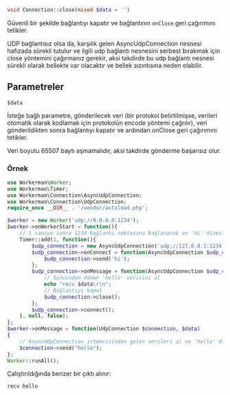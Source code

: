 ```php
void Connection::close(mixed $data = '')
```

Güvenli bir şekilde bağlantıyı kapatır ve bağlantının `onClose` geri çağırımını tetikler.

UDP bağlantısız olsa da, karşılık gelen AsyncUdpConnection nesnesi hafızada sürekli tutulur ve ilgili udp bağlantı nesnesini serbest bırakmak için close yöntemini çağırmanız gerekir, aksi takdirde bu udp bağlantı nesnesi sürekli olarak bellekte var olacaktır ve bellek sızıntısına neden olabilir.

## Parametreler

 ``` $data ```

İsteğe bağlı parametre, gönderilecek veri (bir protokol belirtilmişse, verileri otomatik olarak kodlamak için protokolün encode yöntemi çağrılır), veri gönderildikten sonra bağlantıyı kapatır ve ardından onClose geri çağırımını tetikler.

Veri boyutu 65507 baytı aşmamalıdır, aksi takdirde gönderme başarısız olur.

### Örnek 

```php
use Workerman\Worker;
use Workerman\Timer;
use Workerman\Connection\AsyncUdpConnection;
use Workerman\Connection\UdpConnection;
require_once __DIR__ . '/vendor/autoload.php';

$worker = new Worker('udp://0.0.0.0:1234');
$worker->onWorkerStart = function(){
    // 1 saniye sonra 1234 bağlantı noktasına bağlanarak ve 'hi' dizesini gönderen bir udp istemcisi başlat
    Timer::add(1, function(){
        $udp_connection = new AsyncUdpConnection('udp://127.0.0.1:1234');
        $udp_connection->onConnect = function(AsyncUdpConnection $udp_connection){
            $udp_connection->send('hi');
        };
        $udp_connection->onMessage = function(AsyncUdpConnection $udp_connection, $data){
            // Sunucudan dönen 'hello' verisini al
            echo "recv $data\r\n";
            // Bağlantıyı kapat
            $udp_connection->close();
        };
        $udp_connection->connect();
    }, null, false);
};
$worker->onMessage = function(UdpConnection $connection, $data)
{
    // AsyncUdpConnection istemcisinden gelen verileri al ve 'hello' dizesini gönder
    $connection->send("hello");
};
Worker::runAll();             
```

Çalıştırıldığında benzer bir çıktı alınır:
```php
recv hello
```
